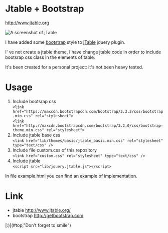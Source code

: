 Jtable + Bootstrap
======

http://www.jtable.org

![A screenshot of jTable](https://raw.githubusercontent.com/jepperpi/jtable/master/screenshot.png)

I have added some [bootstrap](https://github.com/twbs/bootstrap) style to [jTable](https://github.com/hikalkan/jtable) jquery plugin.

I' ve not create a jtable theme, I have change jtable code in order to include bootsrap css class in the elements of table.

It's been created for a personal project: it's not been heavy tested.

Usage
======

1. Include bootsrap css <br>
`<link href="https://maxcdn.bootstrapcdn.com/bootstrap/3.3.2/css/bootstrap.min.css" rel="stylesheet">`<br>
`<link href="http://maxcdn.bootstrapcdn.com/bootstrap/3.2.0/css/bootstrap-theme.min.css" rel="stylesheet">` <br>
2. Include jtable base css <br>
`<link href="lib/themes/basic/jtable_basic.min.css" rel="stylesheet" type="text/css" />`<br>
3. Include file custom.css of this repository <br>
`<link href="custom.css" rel="stylesheet" type="text/css" />`<br>
4. Include jtable <br>
`<script src="lib/jquery.jtable.js"></script>`<br>

In file example.html you can find an example of implementation.

Link
======

* jtable http://www.jtable.org/
* bootstrap http://getbootstrap.com

[:)](#top,"Don't forget to smile")
